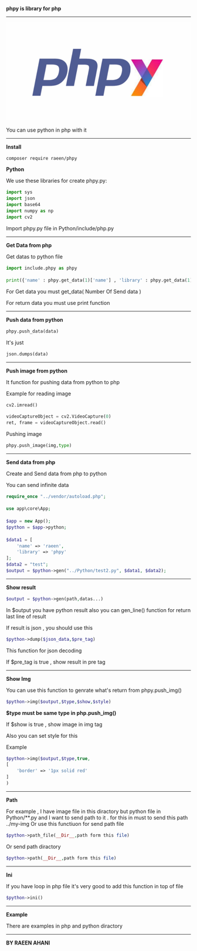 **phpy is library for php**

***
![icon](icon.jpg)

You can use python in php with it

***
**Install**

```batch
composer require raeen/phpy
```

**Python**

We use these libraries for create phpy.py:

```python
import sys
import json
import base64
import numpy as np
import cv2
```

Import phpy.py file in Python/include/php.py 

***
**Get Data from php**

Get datas to python file
```python
import include.phpy as phpy

print({'name' : phpy.get_data(1)['name'] , 'library' : phpy.get_data(1)['library'] , 'text' : phpy.get_data(2)})
```
For Get data you must get_data( Number Of Send data )

For return data you must use print function
***

**Push data from python**
```python
phpy.push_data(data)
```
It's just 
```python
json.dumps(data)
```
***
**Push image from python**

It function for pushing data from python to php

Example for reading image
```python
cv2.imread()
```
```python
videoCaptureObject = cv2.VideoCapture(0)
ret, frame = videoCaptureObject.read()
```

Pushing image
```python
phpy.push_image(img,type)
```
***
**Send data from php**

Create and Send data from php to python 

You can send infinite data

```php
require_once "../vendor/autoload.php";

use app\core\App;

$app = new App();
$python = $app->python;

$data1 = [
    'name' => 'raeen',
    'library' => 'phpy'
];
$data2 = "test";
$output = $python->gen("../Python/test2.py", $data1, $data2);
```
***
**Show result**

```php
$output = $python->gen(path,datas...)
```

In $output you have python result also you can gen_line() function for return last line of result

If result is json , you should use this

```php
$python->dump($json_data,$pre_tag)
```
This function for json decoding 

If $pre_tag is true , show result in pre tag
***
**Show Img**

You can use this function to genrate what's return from phpy.push_img()
```php
$python->img($output,$type,$show,$style)
```
**$type must be same type in php.push_img()**

If $show is true , show image in img tag

Also you can set style for this

Example
```php
$python->img($output,$type,true,
[
    'border' => '1px solid red'
]
)
```
***
**Path**

For example , I have image file in this diractory but python file in Python/**.py and I want to send path to it . for this in must to send this path ../my-img Or use this functiuon for send path file

```php
$python->path_file(__Dir__,path form this file)
```

Or send path diractory 
```php
$python->path(__Dir__,path form this file)
```
***
**Ini**

If you have loop in php file it's very good to add this function in top of file

```php
$python->ini()
```
***
**Example**

There are examples in php and python diractory
***
**BY RAEEN AHANI**
